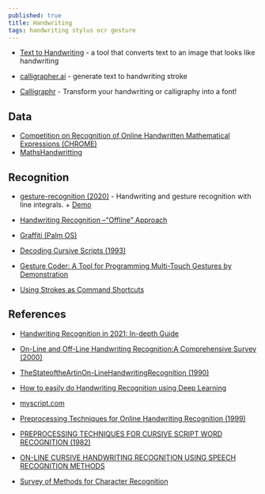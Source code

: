 ```yaml
---
published: true
title: Handwriting
tags: handwriting stylus ocr gesture
---
```


- [Text to Handwriting](https://saurabhdaware.github.io/text-to-handwriting/) - a tool that converts text to an image that looks like handwriting
- [calligrapher.ai](https://www.calligrapher.ai/) - generate text to handwriting stroke

- [Calligraphr](https://www.calligraphr.com/en/) - Transform your handwriting or calligraphy into a font!

## Data
- [Competition on Recognition of Online Handwritten Mathematical Expressions (CHROME)](https://www.isical.ac.in/~crohme/CROHME_data.html)
- [MathsHandwritting](https://github.com/WenHanGao/MathsHandwritting)

## Recognition
- [gesture-recognition (2020)](https://github.com/justinmeiners/gesture-recognition) - Handwriting and gesture recognition with line integrals. + [Demo](https://justinmeiners.github.io/gesture-recognition/)
- [Handwriting Recognition –“Offline” Approach](https://cs.stanford.edu/people/adityaj/HandwritingRecognition.pdf)
- [Graffiti (Palm OS)](https://en.wikipedia.org/wiki/Graffiti_%28Palm_OS%29)

- [Decoding Cursive Scripts (1993)](https://papers.nips.cc/paper/1993/file/795c7a7a5ec6b460ec00c5841019b9e9-Paper.pdf)

- [Gesture Coder: A Tool for Programming Multi-Touch Gestures by Demonstration](https://www.google.com/search?hl=en&q=https%3A%2F%2Fstatic.googleusercontent.com%2Fmedia%2Fresearch.google.com%2Fen%2Fpubs%2Farchive%2F38088.pdf)
- [Using Strokes as Command Shortcuts](file:///tmp/mozilla_yves0/Using_Strokes_as_Command_Shortcuts_Cognitive_Benef.pdf)

## References
- [Handwriting Recognition in 2021: In-depth Guide](https://research.aimultiple.com/handwriting-recognition/)
- [On-Line and Off-Line Handwriting Recognition:A Comprehensive Survey (2000)](https://citeseerx.ist.psu.edu/viewdoc/download?doi=10.1.1.696.905&rep=rep1&type=pdf)
- [TheStateoftheArtinOn-LineHandwritingRecognition (1990)](http://www.csis.pace.edu/~ctappert/dps/pdf/pen-tappert.pdf)

- [How to easily do Handwriting Recognition using Deep Learning](https://nanonets.com/blog/handwritten-character-recognition/)

- [myscript.com](https://www.myscript.com/)
- [Preprocessing Techniques for Online Handwriting Recognition (1999)](https://citeseerx.ist.psu.edu/viewdoc/download?doi=10.1.1.59.4416&rep=rep1&type=pdf)
- [PREPROCESSING TECHNIQUES FOR CURSIVE SCRIPT WORD RECOGNITION (1982)](https://deepblue.lib.umich.edu/bitstream/handle/2027.42/25418/0000867.pdf;sequence=1)
- [ON-LINE CURSIVE HANDWRITING RECOGNITION USING SPEECH RECOGNITION  METHODS](https://www.cc.gatech.edu/fac/Thad.Starner/p/032_10_face&handwriting/on-line-cursive-handwriting-recognition-ASSP94.pdf)

- [Survey of Methods for Character Recognition](https://www.ijeit.com/vol%201/Issue%205/IJEIT1412201205_36.pdf)

